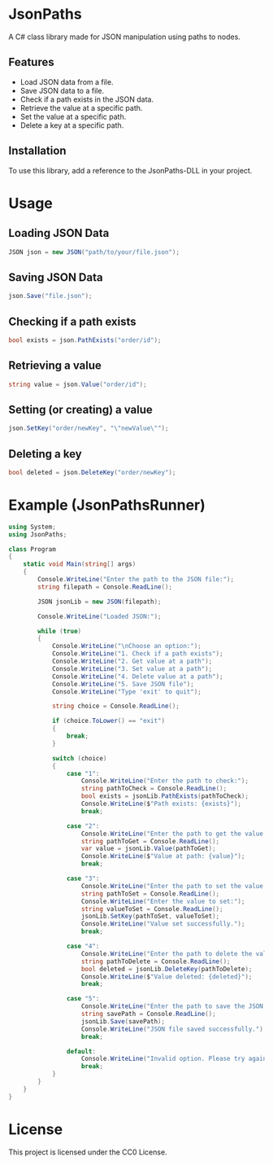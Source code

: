 # JsonPaths

A C# class library made for JSON manipulation using paths to nodes.

## Features

- Load JSON data from a file.
- Save JSON data to a file.
- Check if a path exists in the JSON data.
- Retrieve the value at a specific path.
- Set the value at a specific path.
- Delete a key at a specific path.

## Installation

To use this library, add a reference to the JsonPaths-DLL in your project.
# Usage
## Loading JSON Data
```csharp
JSON json = new JSON("path/to/your/file.json");
```
## Saving JSON Data
```csharp
json.Save("file.json");
```
## Checking if a path exists
```csharp
bool exists = json.PathExists("order/id");
```
## Retrieving a value
```csharp
string value = json.Value("order/id");
```
## Setting (or creating) a value
```csharp
json.SetKey("order/newKey", "\"newValue\"");
```
## Deleting a key
```csharp
bool deleted = json.DeleteKey("order/newKey");
```

# Example (JsonPathsRunner)
```csharp
using System;
using JsonPaths;

class Program
{
    static void Main(string[] args)
    {
        Console.WriteLine("Enter the path to the JSON file:");
        string filepath = Console.ReadLine();

        JSON jsonLib = new JSON(filepath);

        Console.WriteLine("Loaded JSON:");

        while (true)
        {
            Console.WriteLine("\nChoose an option:");
            Console.WriteLine("1. Check if a path exists");
            Console.WriteLine("2. Get value at a path");
            Console.WriteLine("3. Set value at a path");
            Console.WriteLine("4. Delete value at a path");
            Console.WriteLine("5. Save JSON file");
            Console.WriteLine("Type 'exit' to quit");

            string choice = Console.ReadLine();

            if (choice.ToLower() == "exit")
            {
                break;
            }

            switch (choice)
            {
                case "1":
                    Console.WriteLine("Enter the path to check:");
                    string pathToCheck = Console.ReadLine();
                    bool exists = jsonLib.PathExists(pathToCheck);
                    Console.WriteLine($"Path exists: {exists}");
                    break;

                case "2":
                    Console.WriteLine("Enter the path to get the value:");
                    string pathToGet = Console.ReadLine();
                    var value = jsonLib.Value(pathToGet);
                    Console.WriteLine($"Value at path: {value}");
                    break;

                case "3":
                    Console.WriteLine("Enter the path to set the value:");
                    string pathToSet = Console.ReadLine();
                    Console.WriteLine("Enter the value to set:");
                    string valueToSet = Console.ReadLine();
                    jsonLib.SetKey(pathToSet, valueToSet);
                    Console.WriteLine("Value set successfully.");
                    break;

                case "4":
                    Console.WriteLine("Enter the path to delete the value:");
                    string pathToDelete = Console.ReadLine();
                    bool deleted = jsonLib.DeleteKey(pathToDelete);
                    Console.WriteLine($"Value deleted: {deleted}");
                    break;

                case "5":
                    Console.WriteLine("Enter the path to save the JSON file:");
                    string savePath = Console.ReadLine();
                    jsonLib.Save(savePath);
                    Console.WriteLine("JSON file saved successfully.");
                    break;

                default:
                    Console.WriteLine("Invalid option. Please try again.");
                    break;
            }
        }
    }
}
```

# License
This project is licensed under the CC0 License.
